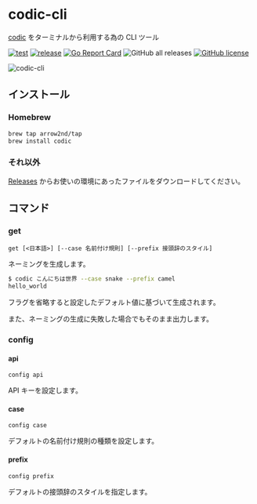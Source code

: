 # codic-cli

[codic](https://codic.jp/) をターミナルから利用する為の CLI ツール

[![test](https://github.com/arrow2nd/codic-cli/actions/workflows/test.yml/badge.svg)](https://github.com/arrow2nd/codic-cli/actions/workflows/test.yml)
[![release](https://github.com/arrow2nd/codic-cli/actions/workflows/release.yml/badge.svg)](https://github.com/arrow2nd/codic-cli/actions/workflows/release.yml)
[![Go Report Card](https://goreportcard.com/badge/github.com/arrow2nd/codic-cli)](https://goreportcard.com/report/github.com/arrow2nd/codic-cli)
![GitHub all releases](https://img.shields.io/github/downloads/arrow2nd/codic-cli/total)
[![GitHub license](https://img.shields.io/github/license/arrow2nd/codic-cli)](https://github.com/arrow2nd/codic-cli/blob/main/LICENSE)

![codic-cli](https://user-images.githubusercontent.com/44780846/146678773-5c518844-f5b9-4ada-a2b4-db3c50a02fc7.gif)

## インストール

### Homebrew

```sh
brew tap arrow2nd/tap
brew install codic
```

### それ以外

[Releases](https://github.com/arrow2nd/codic-cli/releases) からお使いの環境にあったファイルをダウンロードしてください。

## コマンド

### get

`get [<日本語>] [--case 名前付け規則] [--prefix 接頭辞のスタイル]`

ネーミングを生成します。

```sh
$ codic こんにちは世界 --case snake --prefix camel
hello_world
```

フラグを省略すると設定したデフォルト値に基づいて生成されます。

また、ネーミングの生成に失敗した場合でもそのまま出力します。

### config

#### api

`config api`

API キーを設定します。

#### case

`config case`

デフォルトの名前付け規則の種類を設定します。

#### prefix

`config prefix`

デフォルトの接頭辞のスタイルを指定します。
